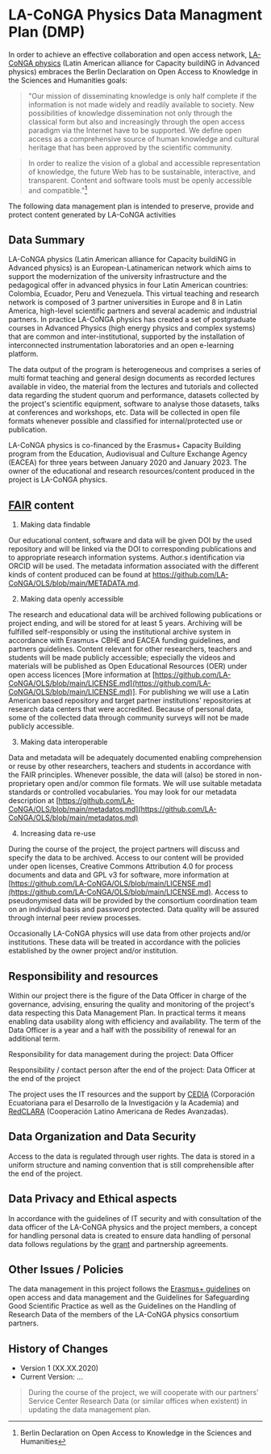 # LA-CoNGA Physics Data Managment Plan (**DMP**)

In order to achieve an effective collaboration and open access network, [LA-CoNGA physics](https://laconga.redclara.net) (Latin American alliance for Capacity buildiNG in Advanced physics) embraces the Berlin Declaration on Open Access to Knowledge in the Sciences and Humanities goals:

> "Our mission of disseminating knowledge is only half complete if the information is not made widely and readily available to society. New possibilities of knowledge dissemination not only through the classical form but also and increasingly through the open access paradigm via the Internet have to be supported. We define open access as a comprehensive source of human knowledge and cultural heritage that has been approved by the scientific community.

> In order to realize the vision of a global and accessible representation of knowledge, the future Web has to be sustainable, interactive, and transparent. Content and software tools must be openly accessible and compatible."[^2]

The following data management plan is intended to preserve, provide and protect content generated by LA-CoNGA activities

## Data Summary

LA-CoNGA physics (Latin American alliance for Capacity buildiNG in Advanced physics) is an European-Latinamerican network which aims to support the modernization of the university infrastructure and the pedagogical offer in advanced physics in four Latin American countries: Colombia, Ecuador, Peru and Venezuela. This virtual teaching and research network is composed of 3 partner universities in Europe and 8 in Latin America, high-level scientific partners and several academic and industrial partners. In practice LA-CoNGA physics has created a set of postgraduate courses in Advanced Physics (high energy physics and complex systems) that are common and inter-institutional, supported by the installation of interconnected instrumentation laboratories and an open e-learning platform.

The data output of the program is heterogeneous and comprises a series of multi format teaching and general design documents as recorded lectures available in video, the material from the lectures and tutorials and collected data regarding the student quorum and performance, datasets collected by the project's scientific equipment, software to analyse those datasets, talks at conferences and workshops, etc. Data will be collected in open file formats whenever possible and classified for internal/protected use or publication.

LA-CoNGA physics is co-financed by the Erasmus+ Capacity Building program from the Education, Audiovisual and Culture Exchange Agency (EACEA) for three years between January 2020 and January 2023. The owner of the educational and research resources/content produced in the project is LA-CoNGA physics.

## [FAIR](^3) content

1.  Making data findable

Our educational content, software and data will be given DOI by the used repository and will be linked via the DOI to corresponding publications and to appropriate research information systems. Author.s identification via ORCID will be used. The metadata information associated with the different kinds of content produced can be found at https://github.com/LA-CoNGA/OLS/blob/main/METADATA.md.

2.  Making data openly accessible

The research and educational data will be archived following publications or project ending, and will be stored for at least 5 years. Archiving will be fulfilled self-responsibly or using the institutional archive system in accordance with Erasmus+ CBHE and EACEA funding guidelines, and partners guidelines. Content relevant for other researchers, teachers and students will be made publicly accessible; especially the videos and materials will be published as Open Educational Resources (OER) under open access licences [More information at [https://github.com/LA-CoNGA/OLS/blob/main/LICENSE.md](https://github.com/LA-CoNGA/OLS/blob/main/LICENSE.md)]. For publishing we will use a Latin American based repository and target partner institutions' repositories at research data centers that were accredited. Because of personal data, some of the collected data through community surveys will not be made publicly accessible.

3.  Making data interoperable

Data and metadata will be adequately documented enabling comprehension or reuse by other researchers, teachers and students in accordance with the FAIR principles. Whenever possible, the data will (also) be stored in non-proprietary open and/or common file formats. We will use suitable metadata standards or controlled vocabularies. You may look
for our metadata description at [https://github.com/LA-CoNGA/OLS/blob/main/metadatos.md](https://github.com/LA-CoNGA/OLS/blob/main/metadatos.md)

4.  Increasing data re-use

During the course of the project, the project partners will discuss and specify the data to be archived. Access to our content will be provided under open licenses, Creative Commons Attribution 4.0 for process documents and data and GPL v3 for software, more information at [https://github.com/LA-CoNGA/OLS/blob/main/LICENSE.md](https://github.com/LA-CoNGA/OLS/blob/main/LICENSE.md). Access to pseudonymised data will be provided by the consortium coordination team on an individual basis and password protected. Data quality will be assured through internal peer review processes.

Occasionally LA-CoNGA physics will use data from other projects and/or institutions. These data will be treated in accordance with the policies established by the owner project and/or institution.

##  Responsibility and resources

Within our project there is the figure of the Data Officer in charge of the governance, advising, ensuring the quality and monitoring of the project's data respecting this Data Management Plan. In practical terms it means enabling data usability along with efficiency and availability. The term of the Data Officer is a year and a half with the possibility
of renewal for an additional term.

Responsibility for data management during the project: Data Officer

Responsibility / contact person after the end of the project: Data Officer at the end of the project

The project uses the IT resources and the support by [CEDIA](https://www.cedia.edu.ec/es/) (Corporación
Ecuatoriana para el Desarrollo de la Investigación y la Academia) and [RedCLARA](https://www.redclara.net/index.php/en/) (Cooperación Latino Americana de Redes Avanzadas).

##  Data Organization and Data Security

Access to the data is regulated through user rights. The data is stored in a uniform structure and naming convention that is still comprehensible after the end of the project.

##  Data Privacy and Ethical aspects

In accordance with the guidelines of IT security and with consultation of the data officer of the LA-CoNGA physics and the project members, a concept for handling personal data is created to ensure data handling of personal data follows regulations by the [grant](^6) and partnership agreements.

##  Other Issues / Policies

The data management in this project follows the [Erasmus+ guidelines](^7) on open access and data management and the Guidelines for Safeguarding Good Scientific Practice as well as the Guidelines on the Handling of Research Data of the members of the LA-CoNGA physics consortium partners.

##  History of Changes

+ Version 1 (XX.XX.2020)
+ Current Version: ...

> During the course of the project, we will cooperate with our partners'
Service Center Research Data (or similar offices when existent) in
updating the data management plan.

[^1]: LA-CoNGA physics:
    [[https://laconga.redclara.net]](https://laconga.redclara.net)

[^2]: Berlin Declaration on Open Access to Knowledge in the Sciences and
    Humanities

[^3]: FAIR: (F)indable, (A)ccessible, (I)nteroperable and (R)e-use

[^4]: CEDIA:
    [[https://www.cedia.edu.ec/es/]](https://www.cedia.edu.ec/es/)

[^5]: RedCLARA: <https://www.redclara.net/index.php/en/>

[^6]: According to Erasmus+ CBHE LA-CoNGA physics Partnership Agreement
    Art. 10 / 11 and its Grant Agreement Art. 2.6 / 2.7

[^7]: Erasmus+ Programme Guide; ata protection, Open Access Requirement,
    Open Licence and intellectual rights property (266,267).

